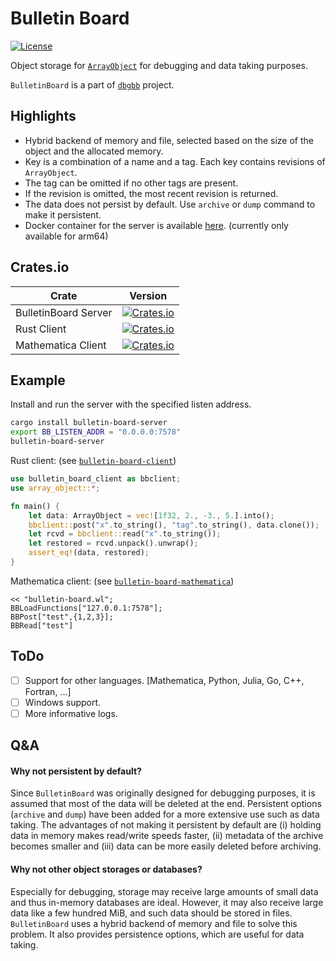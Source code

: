 Bulletin Board
===========================
[![License](https://img.shields.io/badge/license-Apache%202.0-blue?style=flat-square)](https://github.com/YShoji-HEP/BulletinBoard/blob/main/LICENSE.txt)

Object storage for [`ArrayObject`](https://github.com/YShoji-HEP/ArrayObject) for debugging and data taking purposes.

`BulletinBoard` is a part of [`dbgbb`](https://github.com/YShoji-HEP/dbgbb) project.

Highlights
----------
* Hybrid backend of memory and file, selected based on the size of the object and the allocated memory.
* Key is a combination of a name and a tag. Each key contains revisions of `ArrayObject`.
* The tag can be omitted if no other tags are present.
* If the revision is omitted, the most recent revision is returned.
* The data does not persist by default. Use `archive` or `dump` command to make it persistent.
* Docker container for the server is available [here](https://hub.docker.com/r/yshojihep/bulletin-board). (currently only available for arm64)

Crates.io
-----------------
|Crate|Version|
|-|-|
|BulletinBoard Server|[![Crates.io](https://img.shields.io/crates/v/bulletin-board-server?style=flat-square)](https://crates.io/crates/bulletin-board-server)|
|Rust Client|[![Crates.io](https://img.shields.io/crates/v/bulletin-board-client?style=flat-square)](https://crates.io/crates/bulletin-board-client)|
|Mathematica Client|[![Crates.io](https://img.shields.io/crates/v/bulletin-board-mathematica?style=flat-square)](https://crates.io/crates/bulletin-board-mathematica)|

Example
-------
Install and run the server with the specified listen address.
```bash
cargo install bulletin-board-server
export BB_LISTEN_ADDR = "0.0.0.0:7578"
bulletin-board-server
```

Rust client: (see [`bulletin-board-client`](bulletin-board-client/README.md))
```rust
use bulletin_board_client as bbclient;
use array_object::*;

fn main() {
    let data: ArrayObject = vec![1f32, 2., -3., 5.].into();
    bbclient::post("x".to_string(), "tag".to_string(), data.clone());
    let rcvd = bbclient::read("x".to_string());
    let restored = rcvd.unpack().unwrap();
    assert_eq!(data, restored);
}
```

Mathematica client: (see [`bulletin-board-mathematica`](bulletin-board-mathematica/README.md))
```
<< "bulletin-board.wl";
BBLoadFunctions["127.0.0.1:7578"];
BBPost["test",{1,2,3}];
BBRead["test"]
```

ToDo
----
- [ ] Support for other languages. [Mathematica, Python, Julia, Go, C++, Fortran, ...]
- [ ] Windows support. 
- [ ] More informative logs.

Q&A
--------------
#### Why not persistent by default?
Since `BulletinBoard` was originally designed for debugging purposes, it is assumed that most of the data will be deleted at the end. Persistent options (`archive` and `dump`) have been added for a more extensive use such as data taking.
The advantages of not making it persistent by default are (i) holding data in memory makes read/write speeds faster, (ii) metadata of the archive becomes smaller and (iii) data can be more easily deleted before archiving.
#### Why not other object storages or databases?
Especially for debugging, storage may receive large amounts of small data and thus in-memory databases are ideal. However, it may also receive large data like a few hundred MiB, and such data should be stored in files. `BulletinBoard` uses a hybrid backend of memory and file to solve this problem. It also provides persistence options, which are useful for data taking.